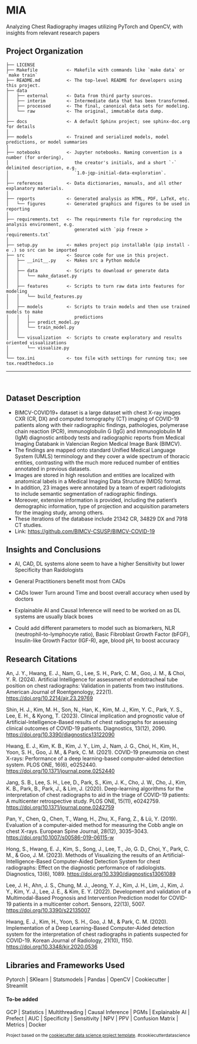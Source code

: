 MIA
==============================

Analyzing Chest Radiography images utilizing PyTorch and OpenCV, with insights from relevant research papers

Project Organization
------------

    ├── LICENSE
    ├── Makefile           <- Makefile with commands like `make data` or `make train`
    ├── README.md          <- The top-level README for developers using this project.
    ├── data
    │   ├── external       <- Data from third party sources.
    │   ├── interim        <- Intermediate data that has been transformed.
    │   ├── processed      <- The final, canonical data sets for modeling.
    │   └── raw            <- The original, immutable data dump.
    │
    ├── docs               <- A default Sphinx project; see sphinx-doc.org for details
    │
    ├── models             <- Trained and serialized models, model predictions, or model summaries
    │
    ├── notebooks          <- Jupyter notebooks. Naming convention is a number (for ordering),
    │                         the creator's initials, and a short `-` delimited description, e.g.
    │                         `1.0-jqp-initial-data-exploration`.
    │
    ├── references         <- Data dictionaries, manuals, and all other explanatory materials.
    │
    ├── reports            <- Generated analysis as HTML, PDF, LaTeX, etc.
    │   └── figures        <- Generated graphics and figures to be used in reporting
    │
    ├── requirements.txt   <- The requirements file for reproducing the analysis environment, e.g.
    │                         generated with `pip freeze > requirements.txt`
    │
    ├── setup.py           <- makes project pip installable (pip install -e .) so src can be imported
    ├── src                <- Source code for use in this project.
    │   ├── __init__.py    <- Makes src a Python module
    │   │
    │   ├── data           <- Scripts to download or generate data
    │   │   └── make_dataset.py
    │   │
    │   ├── features       <- Scripts to turn raw data into features for modeling
    │   │   └── build_features.py
    │   │
    │   ├── models         <- Scripts to train models and then use trained models to make
    │   │   │                 predictions
    │   │   ├── predict_model.py
    │   │   └── train_model.py
    │   │
    │   └── visualization  <- Scripts to create exploratory and results oriented visualizations
    │       └── visualize.py
    │
    └── tox.ini            <- tox file with settings for running tox; see tox.readthedocs.io


--------


<br />

## Dataset Description
- BIMCV-COVID19+ dataset is a large dataset with chest X-ray images CXR (CR, DX) and computed tomography (CT) imaging of COVID-19 patients along with their radiographic findings, pathologies, polymerase chain reaction (PCR), immunoglobulin G (IgG) and immunoglobulin M (IgM) diagnostic antibody tests and radiographic reports from Medical Imaging Databank in Valencian Region Medical Image Bank (BIMCV).
- The findings are mapped onto standard Unified Medical Language System (UMLS) terminology and they cover a wide spectrum of thoracic entities, contrasting with the much more reduced number of entities annotated in previous datasets.
- Images are stored in high resolution and entities are localized with anatomical labels in a Medical Imaging Data Structure (MIDS) format.
- In addition, 23 images were annotated by a team of expert radiologists to include semantic segmentation of radiographic findings.
- Moreover, extensive information is provided, including the patient’s demographic information, type of projection and acquisition parameters for the imaging study, among others.
- These iterations of the database include 21342 CR, 34829 DX and 7918 CT studies.
- Link: https://github.com/BIMCV-CSUSP/BIMCV-COVID-19
## Insights and Conclusions

- AI, CAD, DL systems alone seem to have a higher Sensitivity but lower Specificity than Raidologists

- General Practitioners benefit most from CADs

- CADs lower Turn around Time and boost overall accuracy when used by doctors

- Explainable AI and Causal Inference will need to be worked on as DL systems are usually black boxes

- Could add different parameters to model such as biomarkers, NLR (neutrophil-to-lymphocyte ratio), Basic Fibroblast Growth Factor (bFGF), Insulin-like Growth Factor (IGF-R), age, blood pH, to boost accuracy

## Research Citations

An, J. Y., Hwang, E. J., Nam, G., Lee, S. H., Park, C. M., Goo, J. M., & Choi, Y. R. (2024). Artificial Intelligence for assessment of endotracheal tube position on chest radiographs: Validation in patients from two institutions. American Journal of Roentgenology, 222(1). https://doi.org/10.2214/ajr.23.29769 

Shin, H. J., Kim, M. H., Son, N., Han, K., Kim, M. J., Kim, Y. C., Park, Y. S., Lee, E. H., & Kyong, T. (2023). Clinical implication and prognostic value of Artificial-Intelligence-Based results of chest radiographs for assessing clinical outcomes of COVID-19 patients. Diagnostics, 13(12), 2090. https://doi.org/10.3390/diagnostics13122090

Hwang, E. J., Kim, K. B., Kim, J. Y., Lim, J., Nam, J. G., Choi, H., Kim, H., Yoon, S. H., Goo, J. M., & Park, C. M. (2021). COVID-19 pneumonia on chest X-rays: Performance of a deep learning-based computer-aided detection system. PLOS ONE, 16(6), e0252440. https://doi.org/10.1371/journal.pone.0252440

Jang, S. B., Lee, S. H., Lee, D., Park, S., Kim, J. K., Cho, J. W., Cho, J., Kim, K. B., Park, B., Park, J., & Lim, J. (2020). Deep-learning algorithms for the interpretation of chest radiographs to aid in the triage of COVID-19 patients: A multicenter retrospective study. PLOS ONE, 15(11), e0242759. https://doi.org/10.1371/journal.pone.0242759

Pan, Y., Chen, Q., Chen, T., Wang, H., Zhu, X., Fang, Z., & Lü, Y. (2019). Evaluation of a computer-aided method for measuring the Cobb angle on chest X-rays. European Spine Journal, 28(12), 3035–3043. https://doi.org/10.1007/s00586-019-06115-w

Hong, S., Hwang, E. J., Kim, S., Song, J., Lee, T., Jo, G. D., Choi, Y., Park, C. M., & Goo, J. M. (2023). Methods of Visualizing the results of an Artificial-Intelligence-Based Computer-Aided Detection System for chest radiographs: Effect on the diagnostic performance of radiologists. Diagnostics, 13(6), 1089. https://doi.org/10.3390/diagnostics13061089

Lee, J. H., Ahn, J. S., Chung, M. J., Jeong, Y. J., Kim, J. H., Lim, J., Kim, J. Y., Kim, Y. J., Lee, J. E., & Kim, E. Y. (2022). Development and validation of a Multimodal-Based Prognosis and Intervention Prediction model for COVID-19 patients in a multicenter cohort. Sensors, 22(13), 5007. https://doi.org/10.3390/s22135007

Hwang, E. J., Kim, H., Yoon, S. H., Goo, J. M., & Park, C. M. (2020). Implementation of a Deep Learning-Based Computer-Aided detection system for the interpretation of chest radiographs in patients suspected for COVID-19. Korean Journal of Radiology, 21(10), 1150. https://doi.org/10.3348/kjr.2020.0536

## Libraries and Frameworks Used
Pytorch | SKlearn | Statsmodels | Pandas | OpenCV | Cookiecutter | Streamlit

#### To-be added
GCP | Statistics | Multithreading | Causal Inference | PGMs | Explainable AI | Prefect |
AUC | Specificity | Sensitivity | NPV | PPV | Confusion Matrix | Metrics | Docker

<p><small>Project based on the <a target="_blank" href="https://drivendata.github.io/cookiecutter-data-science/">cookiecutter data science project template</a>. #cookiecutterdatascience</small></p>
